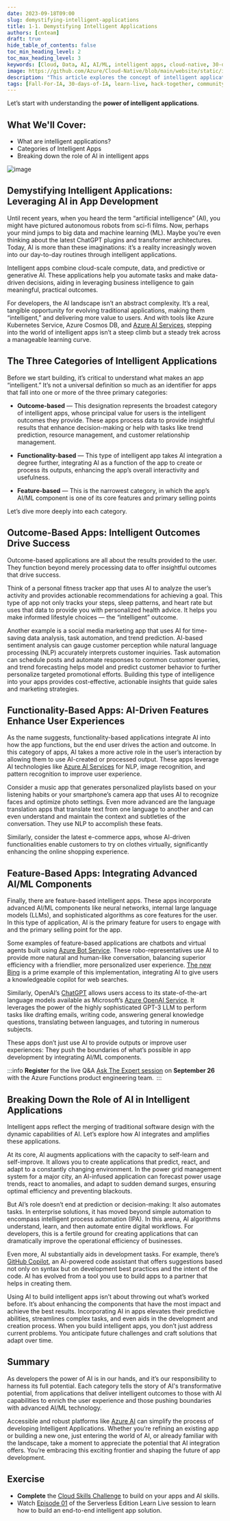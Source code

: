 ```yaml
---
date: 2023-09-18T09:00
slug: demystifying-intelligent-applications
title: 1-1. Demystifying Intelligent Applications
authors: [cnteam]
draft: true
hide_table_of_contents: false
toc_min_heading_level: 2
toc_max_heading_level: 3
keywords: [Cloud, Data, AI, AI/ML, intelligent apps, cloud-native, 30-days, enterprise apps, digital experiences, app modernization, serverless, ai apps]
image: https://github.com/Azure/Cloud-Native/blob/main/website/static/img/ogImage.png
description: "This article explores the concept of intelligent applications for readers, providing a clear understanding of the role of AI capabilities in modern applications." 
tags: [Fall-For-IA, 30-days-of-IA, learn-live, hack-together, community-buzz, ask-the-expert, azure-kubernetes-service, azure-functions, azure-openai, azure-container-apps, azure-cosmos-db, github-copilot, github-codespaces, github-actions]
---
```


<head>
<meta property="og:url" content="https://azure.github.io/cloud-native/30daysofia/kick-off"/>
<meta property="og:type" content="website"/>
<meta property="og:title" content="**Fall For Intelligent Apps! 🍂| Build AI Apps On Azure"/>
<meta property="og:description" content="Explore the concept of intelligent applications for readers and gain a clear understanding of the role of AI capabilities in modern applications."/>
<meta property="og:image" content="https://github.com/Azure/Cloud-Native/blob/main/website/static/img/ogImage.png"/>
    <meta name="twitter:url" 
      content="https://azure.github.io/Cloud-Native/30daysofIA/demystifying-intelligent-applications" />
    <meta name="twitter:title" 
      content="**Fall For Intelligent Apps! 🍂 | Build AI Apps On Azure" />
    <meta name="twitter:description" 
      content="1-1. Explore the concept of intelligent applications for readers and gain a clear understanding of the role of AI capabilities in modern applications." />
    <meta name="twitter:image" 
      content="https://azure.github.io/Cloud-Native/img/ogImage.png" />
    <meta name="twitter:card" content="summary_large_image" />
    <meta name="twitter:creator" 
      content="@devanshidiaries" />
    <meta name="twitter:site" content="@AzureAdvocates" /> 
    <link rel="canonical" 
      href="https://azure.github.io/Cloud-Native/30daysofIA/demystifying-intelligent-applications" />
</head>

<!-- End METADATA -->

Let’s start with understanding the **power of intelligent applications**. 

## What We'll Cover:

 * What are intelligent applications?
 * Categories of Intelligent Apps
 * Breaking down the role of AI in intelligent apps

![image](../../static/img/fallforia/blogs/2023-09-18/blog-image1.png)

## Demystifying Intelligent Applications: Leveraging AI in App Development

Until recent years, when you heard the term “artificial intelligence” (AI), you might have pictured autonomous robots from sci-fi films. Now, perhaps your mind jumps to big data and machine learning (ML). Maybe you’re even thinking about the latest ChatGPT plugins and transformer architectures. Today, AI is more than these imaginations: it’s a reality increasingly woven into our day-to-day routines through intelligent applications.

Intelligent apps combine cloud-scale compute, data, and predictive or generative AI. These applications help you automate tasks and make data-driven decisions, aiding in leveraging business intelligence to gain meaningful, practical outcomes.  

For developers, the AI landscape isn’t an abstract complexity. It’s a real, tangible opportunity for evolving traditional applications, making them “intelligent,” and delivering more value to users. And with tools like Azure Kubernetes Service, Azure Cosmos DB, and [Azure AI Services](https://azure.microsoft.com/en-us/solutions/ai/), stepping into the world of intelligent apps isn’t a steep climb but a steady trek across a manageable learning curve.

## The Three Categories of Intelligent Applications

Before we start building, it’s critical to understand what makes an app “intelligent.” It’s not a universal definition so much as an identifier for apps that fall into one or more of the three primary categories:  

 * **Outcome-based** — This designation represents the broadest category of intelligent apps, whose principal value for users is the intelligent outcomes they provide. These apps process data to provide insightful results that enhance decision-making or help with tasks like trend prediction, resource management, and customer relationship management.

 * **Functionality-based** — This type of intelligent app takes AI integration a degree further, integrating AI as a function of the app to create or process its outputs, enhancing the app’s overall interactivity and usefulness.

 * **Feature-based** — This is the narrowest category, in which the app’s AI/ML component is one of its core features and primary selling points

Let’s dive more deeply into each category.

## Outcome-Based Apps: Intelligent Outcomes Drive Success

Outcome-based applications are all about the results provided to the user. They function beyond merely processing data to offer insightful outcomes that drive success.

Think of a personal fitness tracker app that uses AI to analyze the user’s activity and provides actionable recommendations for achieving a goal. This type of app not only tracks your steps, sleep patterns, and heart rate but uses that data to provide you with personalized health advice. It helps you make informed lifestyle choices — the “intelligent” outcome.

Another example is a social media marketing app that uses AI for time-saving data analysis, task automation, and trend prediction. AI-based sentiment analysis can gauge customer perception while natural language processing (NLP) accurately interprets customer inquiries. Task automation can schedule posts and automate responses to common customer queries, and trend forecasting helps model and predict customer behavior to further personalize targeted promotional efforts. Building this type of intelligence into your apps provides cost-effective, actionable insights that guide sales and marketing strategies.

## Functionality-Based Apps: AI-Driven Features Enhance User Experiences

As the name suggests, functionality-based applications integrate AI into how the app functions, but the end user drives the action and outcome. In this category of apps, AI takes a more active role in the user’s interaction by allowing them to use AI-created or processed output. These apps leverage AI technologies like [Azure AI Services](https://azure.microsoft.com/en-us/products/cognitive-services/) for NLP, image recognition, and pattern recognition to improve user experience.

Consider a music app that generates personalized playlists based on your listening habits or your smartphone’s camera app that uses AI to recognize faces and optimize photo settings. Even more advanced are the language translation apps that translate text from one language to another and can even understand and maintain the context and subtleties of the conversation. They use NLP to accomplish these feats.

Similarly, consider the latest e-commerce apps, whose AI-driven functionalities enable customers to try on clothes virtually, significantly enhancing the online shopping experience.

## Feature-Based Apps: Integrating Advanced AI/ML Components

Finally, there are feature-based intelligent apps. These apps incorporate advanced AI/ML components like neural networks, internal large language models (LLMs), and sophisticated algorithms as core features for the user. In this type of application, AI is the primary feature for users to engage with and the primary selling point for the app.

Some examples of feature-based applications are chatbots and virtual agents built using [Azure Bot Service](https://azure.microsoft.com/en-ca/products/bot-services/). These robo-representatives use AI to provide more natural and human-like conversation, balancing superior efficiency with a friendlier, more personalized user experience. [The new Bing](https://www.microsoft.com/en-us/edge/features/the-new-bing) is a prime example of this implementation, integrating AI to give users a knowledgeable copilot for web searches.

Similarly, OpenAI’s [ChatGPT](https://openai.com/chatgpt) allows users access to its state-of-the-art language models available as Microsoft’s [Azure OpenAI Service](https://azure.microsoft.com/en-us/products/cognitive-services/openai-service/). It leverages the power of the highly sophisticated GPT-3 LLM to perform tasks like drafting emails, writing code, answering general knowledge questions, translating between languages, and tutoring in numerous subjects.

These apps don’t just use AI to provide outputs or improve user experiences: They push the boundaries of what’s possible in app development by integrating AI/ML components.

:::info
**Register** for the live Q&A [Ask The Expert session](https://aka.ms/fallforIA/ATE) on **September 26** with the  Azure Functions product engineering team.  
:::

## Breaking Down the Role of AI in Intelligent Applications

Intelligent apps reflect the merging of traditional software design with the dynamic capabilities of AI. Let’s explore how AI integrates and amplifies these applications.

At its core, AI augments applications with the capacity to self-learn and self-improve. It allows you to create applications that predict, react, and adapt to a constantly changing environment. In the power grid management system for a major city, an AI-infused application can forecast power usage trends, react to anomalies, and adapt to sudden demand surges, ensuring optimal efficiency and preventing blackouts.

But AI’s role doesn’t end at prediction or decision-making: It also automates tasks. In enterprise solutions, it has moved beyond simple automation to encompass intelligent process automation (IPA). In this arena, AI algorithms understand, learn, and then automate entire digital workflows. For developers, this is a fertile ground for creating applications that can dramatically improve the operational efficiency of businesses.

Even more, AI substantially aids in development tasks. For example, there’s [GitHub Copilot](http://https:/github.com/features/copilot), an AI-powered code assistant that offers suggestions based not only on syntax but on development best practices and the intent of the code. AI has evolved from a tool you use to build apps to a partner that helps in creating them.  

Using AI to build intelligent apps isn’t about throwing out what’s worked before. It’s about enhancing the components that have the most impact and achieve the best results. Incorporating AI in apps elevates their predictive abilities, streamlines complex tasks, and even aids in the development and creation process. When you build intelligent apps, you don’t just address current problems. You anticipate future challenges and craft solutions that adapt over time.

## Summary

As developers the power of AI is in our hands, and it’s our responsibility to harness its full potential. Each category tells the story of AI's transformative potential, from applications that deliver intelligent outcomes to those with AI capabilities to enrich the user experience and those pushing boundaries with advanced AI/ML technology.

Accessible and robust platforms like [Azure AI](https://www.microsoft.com/en-us/ai) can simplify the process of developing Intelligent Applications. Whether you’re refining an existing app or building a new one, just entering the world of AI, or already familiar with the landscape, take a moment to appreciate the potential that AI integration offers. You’re embracing this exciting frontier and shaping the future of app development.  

## Exercise

 * **Complete** the [Cloud Skills Challenge](https://aka.ms/fallforIA/csc) to build on your apps and AI skills. 
 * Watch [Episode 01](https://aka.ms/learnlive-contoso-app-deconstructed-Ep1) of the Serverless Edition Learn Live session to learn how to build an end-to-end intelligent app solution.